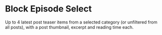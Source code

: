 # Block Episode Select

Up to 4 latest post teaser items from a selected category (or unfiltered from all posts), with a post thumbnail, excerpt and reading time each.
